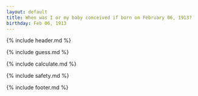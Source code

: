 ```yaml
---
layout: default
title: When was I or my baby conceived if born on February 06, 1913?
birthday: Feb 06, 1913
---
```


{% include header.md %}

{% include guess.md %}

{% include calculate.md %}

{% include safety.md %}

{% include footer.md %}



